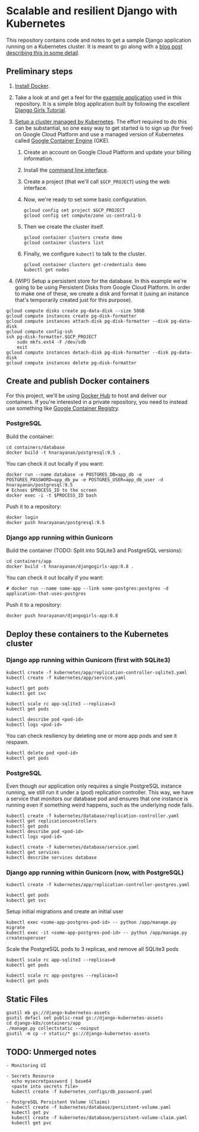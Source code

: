 # Scalable and resilient Django with Kubernetes

This repository contains code and notes to get a sample Django
application running on a Kubernetes cluster. It is meant to go along
with a [blog post describing this in some
detail](https://harishnarayanan.org/writing/kubernetes-django/).

## Preliminary steps

1. [Install Docker](https://docs.docker.com/engine/installation/).

2. Take a look at and get a feel for the [example
application](https://github.com/hnarayanan/kubernetes-django/tree/master/containers/app)
used in this repository. It is a simple blog application built by
following the excellent [Django Girls
Tutorial](http://tutorial.djangogirls.org).

3. [Setup a cluster managed by
Kubernetes](http://kubernetes.io/docs/getting-started-guides/). The
effort required to do this can be substantial, so one easy way to get
started is to sign up (for free) on Google Cloud Platform and use a
managed version of Kubernetes called [Google Container
Engine](https://cloud.google.com/container-engine/) (GKE).

   1. Create an account on Google Cloud Platform and update your
      billing information.

   2. Install the [command line
      interface](https://cloud.google.com/sdk/).

   3. Create a project (that we'll call `$GCP_PROJECT`) using the web
      interface.

   4. Now, we're ready to set some basic configuration.

      ````
      gcloud config set project $GCP_PROJECT
      gcloud config set compute/zone us-central1-b
      ````

   5. Then we create the cluster itself.

      ````
      gcloud container clusters create demo
      gcloud container clusters list
      ````

   6. Finally, we configure `kubectl` to talk to the cluster.

      ````
      gcloud container clusters get-credentials demo
      kubectl get nodes
      ````

4. (WIP!) Setup a persistent store for the database. In this example we're
going to be using Persistent Disks from Google Cloud Platform. In
order to make one of these, we create a disk and format it (using an
instance that's temporarily created just for this purpose).

````
gcloud compute disks create pg-data-disk --size 50GB
gcloud compute instances create pg-disk-formatter
gcloud compute instances attach-disk pg-disk-formatter --disk pg-data-disk
gcloud compute config-ssh
ssh pg-disk-formatter.$GCP_PROJECT
    sudo mkfs.ext4 -F /dev/sdb
    exit
gcloud compute instances detach-disk pg-disk-formatter --disk pg-data-disk
gcloud compute instances delete pg-disk-formatter
````

## Create and publish Docker containers

For this project, we'll be using [Docker Hub](https://hub.docker.com/)
to host and deliver our containers. If you're interested in a private
repository, you need to instead use something like [Google Container
Registry](https://cloud.google.com/container-registry/).

### PostgreSQL

Build the container:

````
cd containers/database
docker build -t hnarayanan/postgresql:9.5 .
````

You can check it out locally if you want:

````
docker run --name database -e POSTGRES_DB=app_db -e POSTGRES_PASSWORD=app_db_pw -e POSTGRES_USER=app_db_user -d hnarayanan/postgresql:9.5
# Echoes $PROCESS_ID to the screen
docker exec -i -t $PROCESS_ID bash
````

Push it to a repository:

````
docker login
docker push hnarayanan/postgresql:9.5
````

### Django app running within Gunicorn

Build the container (TODO: Split into SQLite3 and PostgreSQL versions):

````
cd containers/app
docker build -t hnarayanan/djangogirls-app:0.8 .
````

You can check it out locally if you want:

````
# docker run --name some-app --link some-postgres:postgres -d application-that-uses-postgres
````

Push it to a repository:

````
docker push hnarayanan/djangogirls-app:0.8
````

## Deploy these containers to the Kubernetes cluster

### Django app running within Gunicorn (first with SQLite3)

````
kubectl create -f kubernetes/app/replication-controller-sqlite3.yaml
kubectl create -f kubernetes/app/service.yaml

kubectl get pods
kubectl get svc

kubectl scale rc app-sqlite3 --replicas=3
kubectl get pods

kubectl describe pod <pod-id>
kubectl logs <pod-id>
````

You can check resiliency by deleting one or more app pods and see it
respawn.

````
kubectl delete pod <pod-id>
kubectl get pods
````

### PostgreSQL

Even though our application only requires a single PostgreSQL instance
running, we still run it under a (pod) replication controller. This
way, we have a service that monitors our database pod and ensures that
one instance is running even if something weird happens, such as the
underlying node fails.

````
kubectl create -f kubernetes/database/replication-controller.yaml
kubectl get replicationcontrollers
kubectl get pods
kubectl describe pod <pod-id>
kubectl logs <pod-id>

kubectl create -f kubernetes/database/service.yaml
kubectl get services
kubectl describe services database
````

### Django app running within Gunicorn (now, with PostgreSQL)

````
kubectl create -f kubernetes/app/replication-controller-postgres.yaml

kubectl get pods
kubectl get svc
````

Setup initial migrations and create an initial user
````
kubectl exec <some-app-postgres-pod-id> -- python /app/manage.py migrate
kubectl exec -it <some-app-postgres-pod-id> -- python /app/manage.py createsuperuser
````

Scale the PostgreSQL pods to 3 replicas, and remove all SQLite3 pods

````
kubectl scale rc app-sqlite3 --replicas=0
kubectl get pods

kubectl scale rc app-postgres --replicas=3
kubectl get pods
````

## Static Files

````
gsutil mb gs://django-kubernetes-assets
gsutil defacl set public-read gs://django-kubernetes-assets
cd django-k8s/containers/app
./manage.py collectstatic --noinput
gsutil -m cp -r static/* gs://django-kubernetes-assets
````

## TODO: Unmerged notes

````
- Monitoring UI

- Secrets Resource
  echo mysecretpassword | base64
  <paste into secrets file>
  kubectl create -f kubernetes_configs/db_password.yaml

- PostgreSQL Persistent Volume (Claims)
  kubectl create -f kubernetes/database/persistent-volume.yaml
  kubectl get pv
  kubectl create -f kubernetes/database/persistent-volume-claim.yaml
  kubectl get pvc
````
